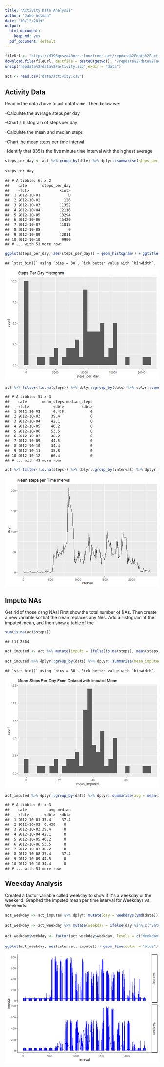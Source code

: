 ```yaml
---
title: "Activity Data Analysis"
author: "Jake Ackman"
date: "10/12/2019"
output:
  html_document:
    keep_md: yes
  pdf_document: default
---
```





```r
fileUrl <- "https://d396qusza40orc.cloudfront.net/repdata%2Fdata%2Factivity.zip"
download.file(fileUrl, destfile = paste0(getwd(), '/repdata%2Fdata%2Factivity.zip'))
unzip("repdata%2Fdata%2Factivity.zip",exdir = "data")

act <- read.csv("data/activity.csv")
```

## Activity Data

Read in the data above to act dataframe. Then below we:

-Calculate the average steps per day

-Chart a histogram of steps per day

-Calculate the mean and median steps

-Chart the mean steps per time interval

-Identify that 835 is the five minute time interval with the highest average


```r
steps_per_day <- act %>% group_by(date) %>% dplyr::summarise(steps_per_day = sum(steps, na.rm = TRUE))

steps_per_day
```

```
## # A tibble: 61 x 2
##    date       steps_per_day
##    <fct>              <int>
##  1 2012-10-01             0
##  2 2012-10-02           126
##  3 2012-10-03         11352
##  4 2012-10-04         12116
##  5 2012-10-05         13294
##  6 2012-10-06         15420
##  7 2012-10-07         11015
##  8 2012-10-08             0
##  9 2012-10-09         12811
## 10 2012-10-10          9900
## # ... with 51 more rows
```

```r
ggplot(steps_per_day, aes(steps_per_day)) + geom_histogram() + ggtitle("Steps Per Day Histogram")
```

```
## `stat_bin()` using `bins = 30`. Pick better value with `binwidth`.
```

![](PA1_Template_files/figure-html/unnamed-chunk-2-1.png)<!-- -->

```r
act %>% filter(!is.na(steps)) %>% dplyr::group_by(date) %>% dplyr::summarise(mean_steps = mean(steps, na.rm = TRUE), median_steps = median(steps, na.rm =TRUE))
```

```
## # A tibble: 53 x 3
##    date       mean_steps median_steps
##    <fct>           <dbl>        <dbl>
##  1 2012-10-02      0.438            0
##  2 2012-10-03     39.4              0
##  3 2012-10-04     42.1              0
##  4 2012-10-05     46.2              0
##  5 2012-10-06     53.5              0
##  6 2012-10-07     38.2              0
##  7 2012-10-09     44.5              0
##  8 2012-10-10     34.4              0
##  9 2012-10-11     35.8              0
## 10 2012-10-12     60.4              0
## # ... with 43 more rows
```

```r
act %>% filter(!is.na(steps)) %>% dplyr::group_by(interval) %>% dplyr::summarise(avg = mean(steps, na.rm = TRUE)) %>% ggplot(.,aes(interval, avg)) + geom_line() + ggtitle("Mean steps per Time Interval")
```

![](PA1_Template_files/figure-html/unnamed-chunk-2-2.png)<!-- -->

## Impute NAs

Get rid of those dang NAs! First show the total number of NAs. Then create a new variable so that the mean replaces any NAs. Add a histogram of the imputed mean, and then show a table of the 


```r
sum(is.na(act$steps))
```

```
## [1] 2304
```

```r
act_imputed <- act %>% mutate(impute = ifelse(is.na(steps), mean(steps, na.rm = TRUE), steps))

act_imputed %>% dplyr::group_by(date) %>% dplyr::summarise(mean_imputed = mean(impute)) %>% ggplot(.,aes(mean_imputed)) + geom_histogram() + ggtitle("Mean Steps Per Day From Dataset with Imputed Mean")
```

```
## `stat_bin()` using `bins = 30`. Pick better value with `binwidth`.
```

![](PA1_Template_files/figure-html/unnamed-chunk-3-1.png)<!-- -->

```r
act_imputed %>% dplyr::group_by(date) %>% dplyr::summarise(avg = mean(impute, na.rm = TRUE), median = median(impute, na.rm = TRUE))
```

```
## # A tibble: 61 x 3
##    date          avg median
##    <fct>       <dbl>  <dbl>
##  1 2012-10-01 37.4     37.4
##  2 2012-10-02  0.438    0  
##  3 2012-10-03 39.4      0  
##  4 2012-10-04 42.1      0  
##  5 2012-10-05 46.2      0  
##  6 2012-10-06 53.5      0  
##  7 2012-10-07 38.2      0  
##  8 2012-10-08 37.4     37.4
##  9 2012-10-09 44.5      0  
## 10 2012-10-10 34.4      0  
## # ... with 51 more rows
```


## Weekday Analysis

Created a factor variable called weekday to show if it's a weekday or the weekend. Graphed the imputed mean per time interval for Weekdays vs. Weekends.


```r
act_weekday <- act_imputed %>% dplyr::mutate(day = weekdays(ymd(date)))

act_weekday <- act_weekday %>% mutate(weekday = ifelse(day %in% c("Saturday", "Sunday"), "Weekend", "Weekday"))

act_weekday$weekday <- factor(act_weekday$weekday, levels = c("Weekday", "Weekend"))

ggplot(act_weekday, aes(interval, impute)) + geom_line(color = "blue") + facet_grid(weekday~., scales = "free") + theme_classic()
```

![](PA1_Template_files/figure-html/unnamed-chunk-4-1.png)<!-- -->

